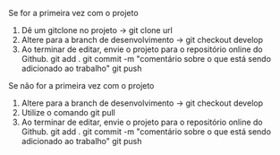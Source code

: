 Se for a primeira vez com o projeto
1. Dê um gitclone no projeto -> git clone url
2. Altere para a branch de desenvolvimento -> git checkout develop
3. Ao terminar de editar, envie o projeto para o repositório online do Github.
  git add .
  git commit -m "comentário sobre o que está sendo adicionado ao trabalho"
  git push
  
  
Se não for a primeira vez com o projeto
1. Altere para a branch de desenvolvimento -> git checkout develop
2. Utilize o comando git pull
3. Ao terminar de editar, envie o projeto para o repositório online do Github.
  git add .
  git commit -m "comentário sobre o que está sendo adicionado ao trabalho"
  git push
  
